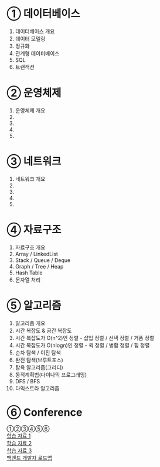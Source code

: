# ① 데이터베이스
01. 데이터베이스 개요
02. 데이터 모델링
03. 정규화
04. 관계형 데이터베이스
05. SQL
06. 트랜잭션
#

# ② 운영체제
01. 운영체제 개요
02. 
03. 
04. 
05. 
#

# ③ 네트워크
01. 네트워크 개요
02. 
03. 
04. 
05. 
#

# ④ 자료구조
01. 자료구조 개요  
02. Array / LinkedList  
03. Stack / Queue / Deque  
04. Graph / Tree / Heap  
05. Hash Table
06. 문자열 처리  
#

# ⑤ 알고리즘
01. 알고리즘 개요
02. 시간 복잡도 & 공간 복잡도
03. 시간 복잡도가 O(n^2)인 정렬 - 삽입 정렬 / 선택 정렬 / 거품 정렬
04. 시간 복잡도가 O(nlogn)인 정렬 - 퀵 정렬 / 병합 정렬 / 힙 정렬
05. 순차 탐색 / 이진 탐색
06. 완전 탐색(브루트포스)
07. 탐욕 알고리즘(그리디)
08. 동적계획법(다이나믹 프로그래밍)
09. DFS / BFS
10. 다익스트라 알고리즘
#

# ⑥ Conference
①②③④⑤⑥  
[학습 자료 1](https://github.com/JaeYeopHan/Interview_Question_for_Beginner)  
[학습 자료 2](https://gyoogle.dev/blog/)  
[학습 자료 3](https://www.notion.so/Guide-b0c0d2c343f24ba5bb274e21630117b2#f31d028355474f3eba3c3039755fc9ee)  
[백엔드 개발자 로드맵](https://roadmap.sh/backend)  
